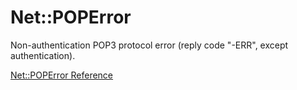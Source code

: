 # Net::POPError

Non-authentication POP3 protocol error (reply code "-ERR", except
authentication).

[Net::POPError Reference](https://ruby-doc.org/stdlib-2.6/libdoc/net/pop/rdoc/Net/POPError.html)
